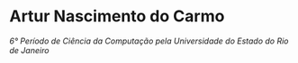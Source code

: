 Artur Nascimento do Carmo
===
*6° Período de Ciência da Computação pela Universidade do Estado do Rio de Janeiro*
